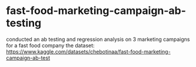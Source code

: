 # fast-food-marketing-campaign-ab-testing
conducted an ab testing and regression analysis on 3 marketing campaigns for a fast food company
the dataset: https://www.kaggle.com/datasets/chebotinaa/fast-food-marketing-campaign-ab-test
